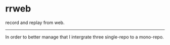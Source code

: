 # rrweb
record and replay from web.

--- 

In order to better manage that I intergrate three single-repo to a mono-repo.